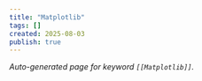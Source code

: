 ```yaml
---
title: "Matplotlib"
tags: []
created: 2025-08-03
publish: true
---
```


_Auto-generated page for keyword `[[Matplotlib]]`._
